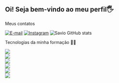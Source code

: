  <h2>Oi! Seja bem-vindo ao meu perfil🖐️</h2>
 <p>Meus contatos</p>
 
 [![E-mail ](https://img.shields.io/badge/Gmail-D14836?style=for-the-badge&logo=gmail&logoColor=white)](mailto:dev.saviols@gmail.com)  [![Instagram ](https://img.shields.io/badge/Instagram-E4405F?style=for-the-badge&logo=instagram&logoColor=white)](https://www.instagram.com/saviols_?igsh=Mmp4NmNtZGd1YTEw) 
 ![Savio GitHub stats](https://github-readme-stats.vercel.app/api?username=Saviolss&show_icons=true&theme=onedark)
 <p>Tecnologias da minha formação  🧑‍💻</p>
<div style="display:inline_block">
<img aling="center" src="https://img.shields.io/badge/HTML5-E34F26?style=for-the-badge&logo=html5&logoColor=white">
 </div> <div style="display:inline_block">
<img aling="center" src="https://img.shields.io/badge/CSS3-1572B6?style=for-the-badge&logo=css3&logoColor=white">
 </div> <div style="display:inline_block">
<img aling="center" src="https://img.shields.io/badge/JavaScript-F7DF1E?style=for-the-badge&logo=javascript&logoColor=black">
 </div> <div style="display:inline_block">
<img aling="center" src="https://img.shields.io/badge/Angular-DD0031?style=for-the-badge&logo=angular&logoColor=white">
 </div> <div style="display:inline_block">
<img aling="center" src="https://img.shields.io/badge/TypeScript-007ACC?style=for-the-badge&logo=typescript&logoColor=white">
 </div>   <div style="display:inline_block">
<img aling="center" src="https://img.shields.io/badge/React-20232A?style=for-the-badge&logo=react&logoColor=61DAFB">
 </div>
